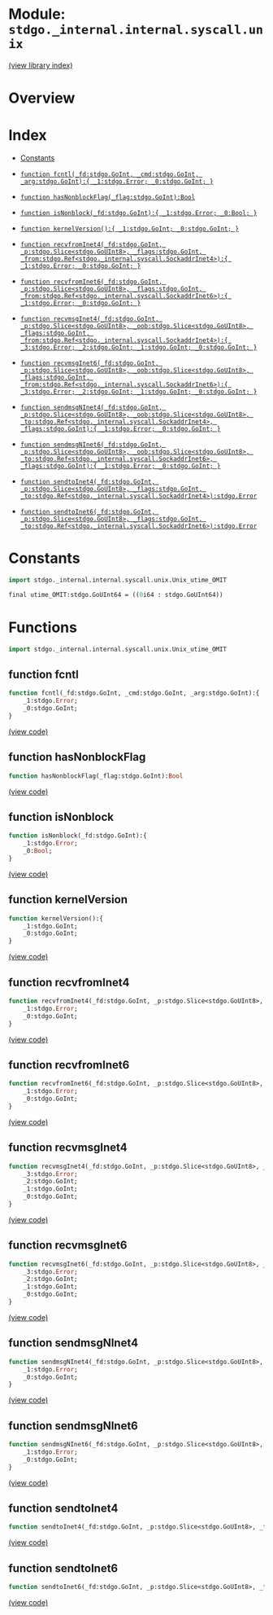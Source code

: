 # Module: `stdgo._internal.internal.syscall.unix`

[(view library index)](../../../../stdgo.md)


# Overview


# Index


- [Constants](<#constants>)

- [`function fcntl(_fd:stdgo.GoInt, _cmd:stdgo.GoInt, _arg:stdgo.GoInt):{
	_1:stdgo.Error;
	_0:stdgo.GoInt;
}`](<#function-fcntl>)

- [`function hasNonblockFlag(_flag:stdgo.GoInt):Bool`](<#function-hasnonblockflag>)

- [`function isNonblock(_fd:stdgo.GoInt):{
	_1:stdgo.Error;
	_0:Bool;
}`](<#function-isnonblock>)

- [`function kernelVersion():{
	_1:stdgo.GoInt;
	_0:stdgo.GoInt;
}`](<#function-kernelversion>)

- [`function recvfromInet4(_fd:stdgo.GoInt, _p:stdgo.Slice<stdgo.GoUInt8>, _flags:stdgo.GoInt, _from:stdgo.Ref<stdgo._internal.syscall.SockaddrInet4>):{
	_1:stdgo.Error;
	_0:stdgo.GoInt;
}`](<#function-recvfrominet4>)

- [`function recvfromInet6(_fd:stdgo.GoInt, _p:stdgo.Slice<stdgo.GoUInt8>, _flags:stdgo.GoInt, _from:stdgo.Ref<stdgo._internal.syscall.SockaddrInet6>):{
	_1:stdgo.Error;
	_0:stdgo.GoInt;
}`](<#function-recvfrominet6>)

- [`function recvmsgInet4(_fd:stdgo.GoInt, _p:stdgo.Slice<stdgo.GoUInt8>, _oob:stdgo.Slice<stdgo.GoUInt8>, _flags:stdgo.GoInt, _from:stdgo.Ref<stdgo._internal.syscall.SockaddrInet4>):{
	_3:stdgo.Error;
	_2:stdgo.GoInt;
	_1:stdgo.GoInt;
	_0:stdgo.GoInt;
}`](<#function-recvmsginet4>)

- [`function recvmsgInet6(_fd:stdgo.GoInt, _p:stdgo.Slice<stdgo.GoUInt8>, _oob:stdgo.Slice<stdgo.GoUInt8>, _flags:stdgo.GoInt, _from:stdgo.Ref<stdgo._internal.syscall.SockaddrInet6>):{
	_3:stdgo.Error;
	_2:stdgo.GoInt;
	_1:stdgo.GoInt;
	_0:stdgo.GoInt;
}`](<#function-recvmsginet6>)

- [`function sendmsgNInet4(_fd:stdgo.GoInt, _p:stdgo.Slice<stdgo.GoUInt8>, _oob:stdgo.Slice<stdgo.GoUInt8>, _to:stdgo.Ref<stdgo._internal.syscall.SockaddrInet4>, _flags:stdgo.GoInt):{
	_1:stdgo.Error;
	_0:stdgo.GoInt;
}`](<#function-sendmsgninet4>)

- [`function sendmsgNInet6(_fd:stdgo.GoInt, _p:stdgo.Slice<stdgo.GoUInt8>, _oob:stdgo.Slice<stdgo.GoUInt8>, _to:stdgo.Ref<stdgo._internal.syscall.SockaddrInet6>, _flags:stdgo.GoInt):{
	_1:stdgo.Error;
	_0:stdgo.GoInt;
}`](<#function-sendmsgninet6>)

- [`function sendtoInet4(_fd:stdgo.GoInt, _p:stdgo.Slice<stdgo.GoUInt8>, _flags:stdgo.GoInt, _to:stdgo.Ref<stdgo._internal.syscall.SockaddrInet4>):stdgo.Error`](<#function-sendtoinet4>)

- [`function sendtoInet6(_fd:stdgo.GoInt, _p:stdgo.Slice<stdgo.GoUInt8>, _flags:stdgo.GoInt, _to:stdgo.Ref<stdgo._internal.syscall.SockaddrInet6>):stdgo.Error`](<#function-sendtoinet6>)

# Constants


```haxe
import stdgo._internal.internal.syscall.unix.Unix_utime_OMIT
```


```haxe
final utime_OMIT:stdgo.GoUInt64 = ((0i64 : stdgo.GoUInt64))
```


# Functions


```haxe
import stdgo._internal.internal.syscall.unix.Unix_utime_OMIT
```


## function fcntl


```haxe
function fcntl(_fd:stdgo.GoInt, _cmd:stdgo.GoInt, _arg:stdgo.GoInt):{
	_1:stdgo.Error;
	_0:stdgo.GoInt;
}
```


[\(view code\)](<./Unix_utime_OMIT.hx#L2>)


## function hasNonblockFlag


```haxe
function hasNonblockFlag(_flag:stdgo.GoInt):Bool
```


[\(view code\)](<./Unix_utime_OMIT.hx#L2>)


## function isNonblock


```haxe
function isNonblock(_fd:stdgo.GoInt):{
	_1:stdgo.Error;
	_0:Bool;
}
```


[\(view code\)](<./Unix_utime_OMIT.hx#L2>)


## function kernelVersion


```haxe
function kernelVersion():{
	_1:stdgo.GoInt;
	_0:stdgo.GoInt;
}
```


[\(view code\)](<./Unix_utime_OMIT.hx#L2>)


## function recvfromInet4


```haxe
function recvfromInet4(_fd:stdgo.GoInt, _p:stdgo.Slice<stdgo.GoUInt8>, _flags:stdgo.GoInt, _from:stdgo.Ref<stdgo._internal.syscall.SockaddrInet4>):{
	_1:stdgo.Error;
	_0:stdgo.GoInt;
}
```


[\(view code\)](<./Unix_utime_OMIT.hx#L2>)


## function recvfromInet6


```haxe
function recvfromInet6(_fd:stdgo.GoInt, _p:stdgo.Slice<stdgo.GoUInt8>, _flags:stdgo.GoInt, _from:stdgo.Ref<stdgo._internal.syscall.SockaddrInet6>):{
	_1:stdgo.Error;
	_0:stdgo.GoInt;
}
```


[\(view code\)](<./Unix_utime_OMIT.hx#L2>)


## function recvmsgInet4


```haxe
function recvmsgInet4(_fd:stdgo.GoInt, _p:stdgo.Slice<stdgo.GoUInt8>, _oob:stdgo.Slice<stdgo.GoUInt8>, _flags:stdgo.GoInt, _from:stdgo.Ref<stdgo._internal.syscall.SockaddrInet4>):{
	_3:stdgo.Error;
	_2:stdgo.GoInt;
	_1:stdgo.GoInt;
	_0:stdgo.GoInt;
}
```


[\(view code\)](<./Unix_utime_OMIT.hx#L2>)


## function recvmsgInet6


```haxe
function recvmsgInet6(_fd:stdgo.GoInt, _p:stdgo.Slice<stdgo.GoUInt8>, _oob:stdgo.Slice<stdgo.GoUInt8>, _flags:stdgo.GoInt, _from:stdgo.Ref<stdgo._internal.syscall.SockaddrInet6>):{
	_3:stdgo.Error;
	_2:stdgo.GoInt;
	_1:stdgo.GoInt;
	_0:stdgo.GoInt;
}
```


[\(view code\)](<./Unix_utime_OMIT.hx#L2>)


## function sendmsgNInet4


```haxe
function sendmsgNInet4(_fd:stdgo.GoInt, _p:stdgo.Slice<stdgo.GoUInt8>, _oob:stdgo.Slice<stdgo.GoUInt8>, _to:stdgo.Ref<stdgo._internal.syscall.SockaddrInet4>, _flags:stdgo.GoInt):{
	_1:stdgo.Error;
	_0:stdgo.GoInt;
}
```


[\(view code\)](<./Unix_utime_OMIT.hx#L2>)


## function sendmsgNInet6


```haxe
function sendmsgNInet6(_fd:stdgo.GoInt, _p:stdgo.Slice<stdgo.GoUInt8>, _oob:stdgo.Slice<stdgo.GoUInt8>, _to:stdgo.Ref<stdgo._internal.syscall.SockaddrInet6>, _flags:stdgo.GoInt):{
	_1:stdgo.Error;
	_0:stdgo.GoInt;
}
```


[\(view code\)](<./Unix_utime_OMIT.hx#L2>)


## function sendtoInet4


```haxe
function sendtoInet4(_fd:stdgo.GoInt, _p:stdgo.Slice<stdgo.GoUInt8>, _flags:stdgo.GoInt, _to:stdgo.Ref<stdgo._internal.syscall.SockaddrInet4>):stdgo.Error
```


[\(view code\)](<./Unix_utime_OMIT.hx#L2>)


## function sendtoInet6


```haxe
function sendtoInet6(_fd:stdgo.GoInt, _p:stdgo.Slice<stdgo.GoUInt8>, _flags:stdgo.GoInt, _to:stdgo.Ref<stdgo._internal.syscall.SockaddrInet6>):stdgo.Error
```


[\(view code\)](<./Unix_utime_OMIT.hx#L2>)



